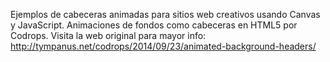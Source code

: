 Ejemplos de cabeceras animadas para sitios web creativos usando Canvas y JavaScript.
Animaciones de fondos como cabeceras en HTML5 por Codrops.
Visita la web original para mayor info: http://tympanus.net/codrops/2014/09/23/animated-background-headers/


